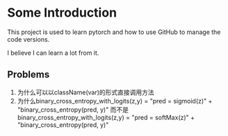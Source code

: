 # Some Introduction

This project is used to learn pytorch and how to use GitHub to manage the code versions.

I believe I can learn a lot from it.

## Problems

1. 为什么可以以className(var)的形式直接调用方法
2. 为什么binary_cross_entropy_with_logits(z,y) = "pred = sigmoid(z)" + "binary_cross_entropy(pred, y)"
   而不是binary_cross_entropy_with_logits(z,y) = "pred = softMax(z)" + "binary_cross_entropy(pred, y)"